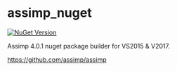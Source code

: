 # assimp_nuget

[![NuGet Version](https://img.shields.io/nuget/v/assimp_native.svg)](https://www.nuget.org/packages/assimp_native/)

Assimp 4.0.1 nuget package builder for VS2015 & V2017.

https://github.com/assimp/assimp

